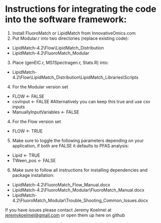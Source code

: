 # Instructions for integrating the code into the software framework:

1. Install FluoroMatch or LipidMatch from InnovativeOmics.com
2. Put Modular.r into two directories (replace existing code):
  * LipidMatch-4.2\Flow\LipidMatch_Distribution
  * LipidMatch-4.2\FluoroMatch_Modular
3. Place (genEIC.r, MS1Spectragen.r, Stats.R) into:
  * LipidMatch-4.2\Flow\LipidMatch_Distribution\LipidMatch_Libraries\Scripts
4. For the Modular version set
  * FLOW <- FALSE
  * csvInput <- FALSE #Alternatively you can keep this true and use csv inputs
  * ManuallyInputVariables <- FALSE
4. For the Flow version set
  * FLOW <- TRUE
5. Make sure to toggle the following parameters depending on your application, if both are FALSE it defaults to PFAS analysis:
  * Lipid <- TRUE
  * TWeen_pos <- FALSE
6. Make sure to follow all instructions for installing dependencies and package installation:
  * LipidMatch-4.2\FluoroMatch_Flow_Manual.docx
  * LipidMatch-4.2\FluoroMatch_Modular\FluoroMatch_Manual.docx
  * LipidMatch-4.2\FluoroMatch_Modular\Trouble_Shooting_Common_Issues.docx

If you have issues please contact Jeremy Koelmel at jeremykoelmel@gmail.com or open them up here on github